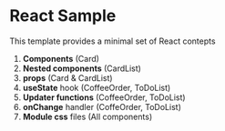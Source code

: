 # React Sample

This template provides a minimal set of React contepts
1. **Components** (Card)
2. **Nested components** (CardList)
3. **props** (Card & CardList)
4. **useState** hook (CoffeeOrder, ToDoList)
5. **Updater functions** (CoffeeOrder, ToDoList)
6. **onChange** handler (CoffeOrder, ToDoList)
7. **Module css** files (All components)
